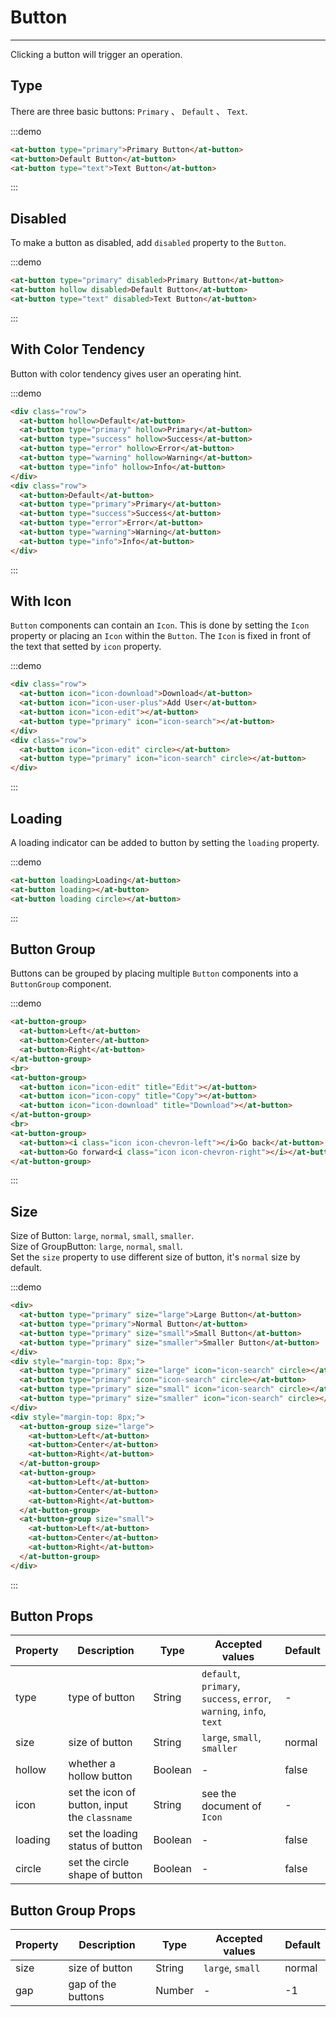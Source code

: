 # Button

----

Clicking a button will trigger an operation.

## Type

There are three basic buttons: `Primary` 、 `Default` 、 `Text`.

:::demo
```html
<at-button type="primary">Primary Button</at-button>
<at-button>Default Button</at-button>
<at-button type="text">Text Button</at-button>
```
:::

## Disabled

To make a button as disabled, add `disabled` property to the `Button`.

:::demo
```html
<at-button type="primary" disabled>Primary Button</at-button>
<at-button hollow disabled>Default Button</at-button>
<at-button type="text" disabled>Text Button</at-button>
```
:::

## With Color Tendency

Button with color tendency gives user an operating hint.

:::demo
```html
<div class="row">
  <at-button hollow>Default</at-button>
  <at-button type="primary" hollow>Primary</at-button>
  <at-button type="success" hollow>Success</at-button>
  <at-button type="error" hollow>Error</at-button>
  <at-button type="warning" hollow>Warning</at-button>
  <at-button type="info" hollow>Info</at-button>
</div>
<div class="row">
  <at-button>Default</at-button>
  <at-button type="primary">Primary</at-button>
  <at-button type="success">Success</at-button>
  <at-button type="error">Error</at-button>
  <at-button type="warning">Warning</at-button>
  <at-button type="info">Info</at-button>
</div>
```
:::

## With Icon

`Button` components can contain an `Icon`. This is done by setting the `Icon` property or placing an `Icon` within the `Button`. The `Icon` is fixed in front of the text that setted by `icon` property.

:::demo
```html
<div class="row">
  <at-button icon="icon-download">Download</at-button>
  <at-button icon="icon-user-plus">Add User</at-button>
  <at-button icon="icon-edit"></at-button>
  <at-button type="primary" icon="icon-search"></at-button>
</div>
<div class="row">
  <at-button icon="icon-edit" circle></at-button>
  <at-button type="primary" icon="icon-search" circle></at-button>
</div>
```
:::

## Loading

A loading indicator can be added to button by setting the `loading` property.

:::demo
```html
<at-button loading>Loading</at-button>
<at-button loading></at-button>
<at-button loading circle></at-button>
```
:::

## Button Group

Buttons can be grouped by placing multiple `Button` components into a `ButtonGroup` component.

:::demo
```html
<at-button-group>
  <at-button>Left</at-button>
  <at-button>Center</at-button>
  <at-button>Right</at-button>
</at-button-group>
<br>
<at-button-group>
  <at-button icon="icon-edit" title="Edit"></at-button>
  <at-button icon="icon-copy" title="Copy"></at-button>
  <at-button icon="icon-download" title="Download"></at-button>
</at-button-group>
<br>
<at-button-group>
  <at-button><i class="icon icon-chevron-left"></i>Go back</at-button>
  <at-button>Go forward<i class="icon icon-chevron-right"></i></at-button>
</at-button-group>
```
:::

## Size

Size of Button: `large`, `normal`, `small`, `smaller`.<br>
Size of GroupButton: `large`, `normal`, `small`.<br>
Set the `size` property to use different size of button, it's `normal` size by default.

:::demo
```html
<div>
  <at-button type="primary" size="large">Large Button</at-button>
  <at-button type="primary">Normal Button</at-button>
  <at-button type="primary" size="small">Small Button</at-button>
  <at-button type="primary" size="smaller">Smaller Button</at-button>
</div>
<div style="margin-top: 8px;">
  <at-button type="primary" size="large" icon="icon-search" circle></at-button>
  <at-button type="primary" icon="icon-search" circle></at-button>
  <at-button type="primary" size="small" icon="icon-search" circle></at-button>
  <at-button type="primary" size="smaller" icon="icon-search" circle></at-button>
</div>
<div style="margin-top: 8px;">
  <at-button-group size="large">
    <at-button>Left</at-button>
    <at-button>Center</at-button>
    <at-button>Right</at-button>
  </at-button-group>
  <at-button-group>
    <at-button>Left</at-button>
    <at-button>Center</at-button>
    <at-button>Right</at-button>
  </at-button-group>
  <at-button-group size="small">
    <at-button>Left</at-button>
    <at-button>Center</at-button>
    <at-button>Right</at-button>
  </at-button-group>
</div>
```
:::

## Button Props

| Property      | Description          | Type      | Accepted values                           | Default  |
|---------- |-------------- |---------- |--------------------------------  |-------- |
| type | type of button | String | `default`, `primary`, `success`, `error`, `warning`, `info`, `text` | - |
| size | size of button | String | `large`, `small`, `smaller` | normal |
| hollow | whether a hollow button | Boolean | - | false |
| icon | set the icon of button, input the `classname` | String | see the document of `Icon` | - |
| loading | set the loading status of button | Boolean | - | false |
| circle | set the circle shape of button | Boolean | - | false |

## Button Group Props

| Property      | Description          | Type      | Accepted values                           | Default  |
|---------- |-------------- |---------- |--------------------------------  |-------- |
| size | size of button | String | `large`, `small` | normal |
| gap | gap of the buttons | Number | - | -1 |

<style lang="scss" scoped>
  .row {
    .at-btn + .at-btn {
      margin-left: 8px;
    }

    & + .row {
      margin-top: 8px;
    }
    .at-btn-group .at-btn {
      margin-left: 0;
    }
  }
  .at-btn-group {
    margin-left: 8px;
    margin-top: 16px;
  }
</style>

